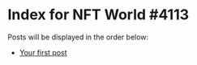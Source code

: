 # Index for NFT World #4113
Posts will be displayed in the order below:

- [Your first post](./001-first.md)

